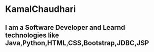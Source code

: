 # KamalChaudhari
## I am a Software Developer and Learnd technologies like Java,Python,HTML,CSS,Bootstrap,JDBC,JSP
